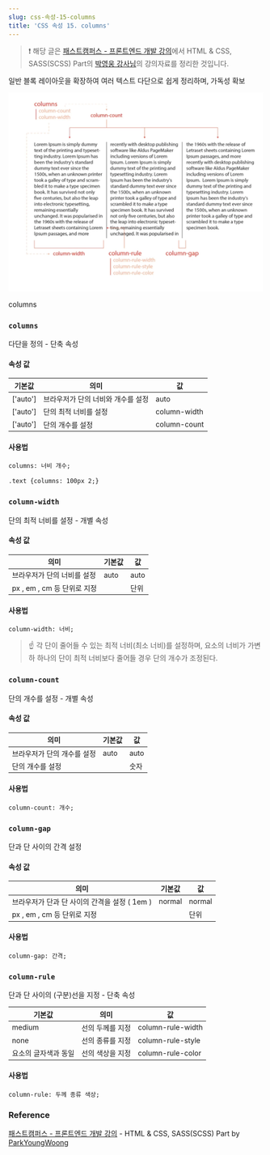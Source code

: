```yaml
---
slug: css-속성-15-columns
title: 'CSS 속성 15. columns'
---
```


> ❗️ 해당 글은 [패스트캠퍼스 - 프론트엔드 개발 강의](https://www.fastcampus.co.kr/dev_online_react/)에서 HTML & CSS, SASS(SCSS) Part의 [박영웅 강사님](https://github.com/ParkYoungWoong)의 강의자료를 정리한 것입니다.

일반 블록 레이아웃을 확장하여 여러 텍스트 다단으로 쉽게 정리하며, 가독성 확보

![css-속성-15-columns-image-0](images/css-속성-15-columns-image-0.png)

columns

### `columns`

다단을 정의 - 단축 속성

#### 속성 값

| 기본값   | 의미                               | 값           |
| -------- | ---------------------------------- | ------------ |
| ['auto'] | 브라우저가 단의 너비와 개수를 설정 | auto         |
| ['auto'] | 단의 최적 너비를 설정              | column-width |
| ['auto'] | 단의 개수를 설정                   | column-count |

#### 사용법

```plain text
columns: 너비 개수;
```

```plain text
.text {columns: 100px 2;}
```

### `column-width`

단의 최적 너비를 설정 - 개별 속성

#### 속성 값

| 의미                        | 기본값 | 값   |
| --------------------------- | ------ | ---- |
| 브라우저가 단의 너비를 설정 | auto   | auto |
| px , em , cm 등 단위로 지정 |        | 단위 |

#### 사용법

```plain text
column-width: 너비;
```

> ☝️ 각 단이 줄어들 수 있는 최적 너비(최소 너비)를 설정하며, 요소의 너비가 가변하 하나의 단이 최적 너비보다 줄어들 경우 단의 개수가 조정된다.

### `column-count`

단의 개수를 설정 - 개별 속성

#### 속성 값

| 의미                        | 기본값 | 값   |
| --------------------------- | ------ | ---- |
| 브라우저가 단의 개수를 설정 | auto   | auto |
| 단의 개수를 설정            |        | 숫자 |

#### 사용법

```plain text
column-count: 개수;
```

### `column-gap`

단과 단 사이의 간격 설정

#### 속성 값

| 의미                                          | 기본값 | 값     |
| --------------------------------------------- | ------ | ------ |
| 브라우저가 단과 단 사이의 간격을 설정 ( 1em ) | normal | normal |
| px , em , cm 등 단위로 지정                   |        | 단위   |

#### 사용법

```plain text
column-gap: 간격;
```

### `column-rule`

단과 단 사이의 (구분)선을 지정 - 단축 속성

| 기본값               | 의미             | 값                |
| -------------------- | ---------------- | ----------------- |
| medium               | 선의 두께를 지정 | column-rule-width |
| none                 | 선의 종류를 지정 | column-rule-style |
| 요소의 글자색과 동일 | 선의 색상을 지정 | column-rule-color |

#### 사용법

```plain text
column-rule: 두께 종류 색상;
```

### Reference

[패스트캠퍼스 - 프론트엔드 개발 강의](https://www.fastcampus.co.kr/dev_online_react/) - HTML & CSS, SASS(SCSS) Part by [ParkYoungWoong](https://github.com/ParkYoungWoong)
